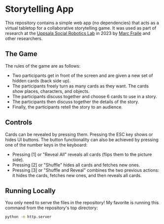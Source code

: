 # Storytelling App

This repository contains a simple web app (no dependencies) that acts as a virtual tabletop for a collaborative storytelling game. It was used as part of research at the [Uppsala Social Robotics Lab](https://usr-lab.github.io/) in 2023 by [Marc Fraile](https://marcfraile.github.io) and other researchers.

## The Game

The rules of the game are as follows:
* Two participants get in front of the screen and are given a new set of hidden cards (back side up).
* The participants freely turn as many cards as they want. The cards show places, characters, and objects.
* The participants discuss together and choose 6 cards to use in a story.
* The participants then discuss together the details of the story.
* Finally, the participants retell the story to an audience.

## Controls

Cards can be revealed by pressing them. Pressing the ESC key shows or hides UI buttons. The button functionality can also be achieved by pressing one of the number keys in the keyboard:

* Pressing [1] or "Reveal All" reveals all cards (flips them to the picture side).
* Pressing [2] or "Shuffle" hides all cards and fetches new ones.
* Pressing [3] or "Shuffle and Reveal" combines the two previous actions: it hides the cards, fetches new ones, and then reveals all cards.

## Running Locally

You only need to serve the files in the repository! My favorite is running this command from the repository's top directory:

```sh
python -m http.server
```
